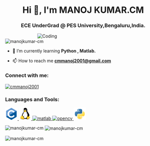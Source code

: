 <h1 align="center">Hi 👋, I'm MANOJ KUMAR.CM</h1>
<h3 align="center">ECE UnderGrad @ PES University,Bengaluru,India.</h3>

<img align="right" alt="Coding" width="400" src="https://imgs.search.brave.com/cTWvsKv2Fc7C5UDE5anDrCErBLMupkD9BAQQL3XPTBM/rs:fit:800:600:1/g:ce/aHR0cHM6Ly9jZG4u/ZHJpYmJibGUuY29t/L3VzZXJzLzEwNTk1/ODMvc2NyZWVuc2hv/dHMvNDE3MTM2Ny9j/b2RpbmctZnJlYWsu/Z2lm.gif">

<p align="left"> <img src="https://komarev.com/ghpvc/?username=manojkumar-cm&label=Profile%20views&color=0e75b6&style=flat" alt="manojkumar-cm" /> </p>

- 🌱 I’m currently learning **Python , Matlab.**

- 📫 How to reach me **cmmanoj2001@gmail.com**

<h3 align="left">Connect with me:</h3>
<p align="left">
<a href="https://www.hackerrank.com/cmmanoj2001" target="blank"><img align="center" src="https://raw.githubusercontent.com/rahuldkjain/github-profile-readme-generator/master/src/images/icons/Social/hackerrank.svg" alt="cmmanoj2001" height="30" width="40" /></a>

</p>

<h3 align="left">Languages and Tools:</h3>
<p align="left"> <a href="https://www.cprogramming.com/" target="_blank" rel="noreferrer"> <img src="https://raw.githubusercontent.com/devicons/devicon/master/icons/c/c-original.svg" alt="c" width="40" height="40"/> </a> <a href="https://www.linux.org/" target="_blank" rel="noreferrer"> <img src="https://raw.githubusercontent.com/devicons/devicon/master/icons/linux/linux-original.svg" alt="linux" width="40" height="40"/> </a> <a href="https://www.mathworks.com/" target="_blank" rel="noreferrer"> <img src="https://upload.wikimedia.org/wikipedia/commons/2/21/Matlab_Logo.png" alt="matlab" width="40" height="40"/> </a> <a href="https://opencv.org/" target="_blank" rel="noreferrer"> <img src="https://www.vectorlogo.zone/logos/opencv/opencv-icon.svg" alt="opencv" width="40" height="40"/> </a> <a href="https://www.python.org" target="_blank" rel="noreferrer"> <img src="https://raw.githubusercontent.com/devicons/devicon/master/icons/python/python-original.svg" alt="python" width="40" height="40"/> </a> </p>

<p><img align="left" src="https://github-readme-stats.vercel.app/api/top-langs?username=manojkumar-cm&show_icons=true&locale=en&layout=compact" alt="manojkumar-cm" /></p>

<p>&nbsp;<img align="center" src="https://github-readme-stats.vercel.app/api?username=manojkumar-cm&show_icons=true&locale=en" alt="manojkumar-cm" /></p>

<p><img align="center" src="https://github-readme-streak-stats.herokuapp.com/?user=manojkumar-cm&" alt="manojkumar-cm" /></p>
